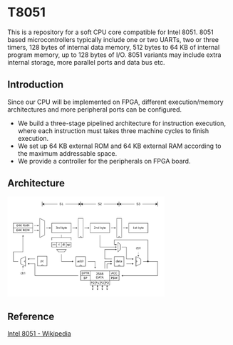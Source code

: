 # T8051

This is a repository for a soft CPU core compatible for Intel 8051. 8051 based microcontrollers typically include one or two UARTs, two or three timers, 128 bytes of internal data memory, 512 bytes to 64 KB of internal program memory, up to 128 bytes of I/O. 8051 variants may include extra internal storage, more parallel ports and data bus etc.



## Introduction

Since our CPU will be implemented on FPGA, different execution/memory architectures and more peripheral ports can be configured.

- We build a three-stage pipelined architecture for instruction execution, where each instruction must takes three machine cycles to finish execution.
- We set up 64 KB external ROM and 64 KB external RAM according to the maximum addressable space.
- We provide a controller for the peripherals on FPGA board.



## Architecture

<img src="asset/arch.png" alt="arch" style="width:70%;" />



## Reference

[Intel 8051 - Wikipedia](https://en.wikipedia.org/wiki/Intel_8051)
